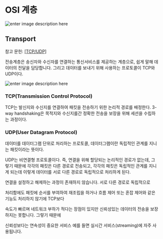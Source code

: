 # OSI 계층

![enter image description here](https://t1.daumcdn.net/cfile/tistory/99F6363359FDDC9E1F)


## Transport
참고 문헌:  [[TCP/UDP]](https://mangkyu.tistory.com/15)

전송계층은 송신자와 수신자를 연결하는 통신서비스를 제공하는 계층으로, 쉽게 말해 데이터의 전달을 담당합니다. 그리고 데이터를 보내기 위해 사용하는 프로토콜이 TCP와 UDP이다. 

![enter image description here](https://t1.daumcdn.net/cfile/tistory/990C0F3359FDD3F80C)

### TCP(Transmission Control Protocol)

TCP는 발신지와 수신지를 연결하여 패킷을 전송하기 위한 논리적 경로를 배정한다. 3-way handshaking은 목적지와 수신지를간 정확한 전송을 보장을 위해 세션을 수립하는 과정이다.  

### UDP(User Datagram Protocol)

데이터를 데이터그램 단위로 처리하는 프로토콜, 데이터그램이란 독립적인 관계를 지니는 패킷이라는 뜻이다.

UDP는 비연결형 프로토콜이다. 즉, 연결을 위해 할당되는 논리적인 경로가 없는데, 그렇기 때문에 각각의 패킷은 다른 경로로 전송되고, 각각의 패킷은 독립적인 관계를 지니게 되는데 이렇게 데이터를 서로 다른 경로로 독립적으로 처리하게 된다.

연결을 설정하고 해제하는 과정이 존재하지 않습니다. 서로 다른 경로로 독립적으로

처리함에도 패킷에 순서를 부여하여 재조립을 하거나 흐름 제어 또는 혼잡 제어와 같은 기능도 처리하지 않기에 TCP보다

속도가 빠르며 네트워크 부하가 적다는 장점이 있지만 신뢰성있는 데이터의 전송을 보장하지는 못합니다. 그렇기 때문에

신뢰성보다는 연속성이 중요한 서비스  예를 들면 실시간 서비스(streaming)에 자주 사용됩니다.

<!--stackedit_data:
eyJoaXN0b3J5IjpbLTEyNjQ5MDA2NzgsMTM5NzgwMDIyMywxNz
Y4MTQ0NDYzXX0=
-->
